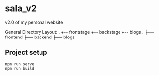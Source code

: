 # sala_v2

v2.0 of my personal website

General Directory Layout:
.
+-- frontstage
+-- backstage
+-- blogs
    .
    ├── frontend
    ├── backend
    ├── blogs

## Project setup
```
npm run serve
npm run build
```
